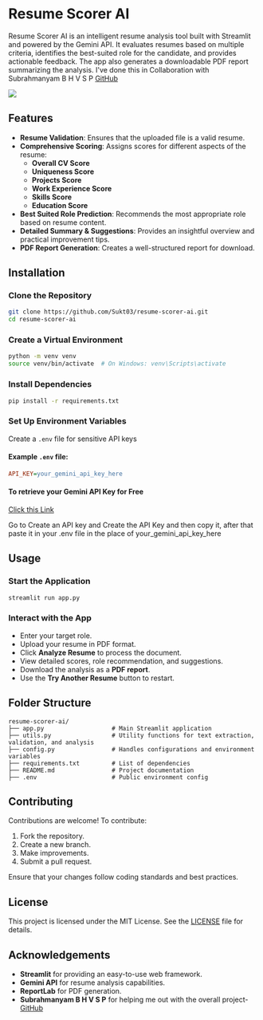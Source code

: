 # Resume Scorer AI

Resume Scorer AI is an intelligent resume analysis tool built with Streamlit and powered by the Gemini API. It evaluates resumes based on multiple criteria, identifies the best-suited role for the candidate, and provides actionable feedback. The app also generates a downloadable PDF report summarizing the analysis. I've done this in Collaboration with Subrahmanyam B H V S P [GitHub](https://github.com/dr-pandit-69)


![](https://media3.giphy.com/media/v1.Y2lkPTc5MGI3NjExcTcyNHp5aWdtdzNjeHYwNTNvMG03cHEyYzdmY3Jzejk4eG5yYWNwdyZlcD12MV9pbnRlcm5hbF9naWZfYnlfaWQmY3Q9Zw/0Cuc4X1QZommvyUARs/giphy.gif)

## Features

- **Resume Validation**: Ensures that the uploaded file is a valid resume.
- **Comprehensive Scoring**: Assigns scores for different aspects of the resume:
  - **Overall CV Score**
  - **Uniqueness Score**
  - **Projects Score**
  - **Work Experience Score**
  - **Skills Score**
  - **Education Score**
- **Best Suited Role Prediction**: Recommends the most appropriate role based on resume content.
- **Detailed Summary & Suggestions**: Provides an insightful overview and practical improvement tips.
- **PDF Report Generation**: Creates a well-structured report for download.

## Installation

### Clone the Repository
```sh
git clone https://github.com/Sukt03/resume-scorer-ai.git
cd resume-scorer-ai
```

### Create a Virtual Environment
```sh
python -m venv venv
source venv/bin/activate  # On Windows: venv\Scripts\activate
```

### Install Dependencies
```sh
pip install -r requirements.txt
```

### Set Up Environment Variables

Create a `.env` file for sensitive API keys

#### Example `.env` file:
```ini
API_KEY=your_gemini_api_key_here
```
#### To retrieve your Gemini API Key for Free

[Click this Link](https://aistudio.google.com/app/apikey)

Go to Create an API key and Create the API Key and then copy it, after that paste it in your .env file in the place of your_gemini_api_key_here



## Usage

### Start the Application
```sh
streamlit run app.py
```

### Interact with the App
- Enter your target role.
- Upload your resume in PDF format.
- Click **Analyze Resume** to process the document.
- View detailed scores, role recommendation, and suggestions.
- Download the analysis as a **PDF report**.
- Use the **Try Another Resume** button to restart.

## Folder Structure
```
resume-scorer-ai/
├── app.py                   # Main Streamlit application
├── utils.py                 # Utility functions for text extraction, validation, and analysis
├── config.py                # Handles configurations and environment variables
├── requirements.txt         # List of dependencies
├── README.md                # Project documentation
├── .env                     # Public environment config
```

## Contributing

Contributions are welcome! To contribute:
1. Fork the repository.
2. Create a new branch.
3. Make improvements.
4. Submit a pull request.

Ensure that your changes follow coding standards and best practices.

## License

This project is licensed under the MIT License. See the [LICENSE](LICENSE) file for details.

## Acknowledgements

- **Streamlit** for providing an easy-to-use web framework.
- **Gemini API** for resume analysis capabilities.
- **ReportLab** for PDF generation.
- **Subrahmanyam B H V S P** for helping me out with the overall project- [GitHub](https://github.com/dr-pandit-69)

